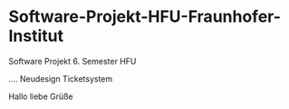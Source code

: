 # Software-Projekt-HFU-Fraunhofer-Institut

Software Projekt 6. Semester HFU

....
Neudesign Ticketsystem

Hallo liebe Grüße